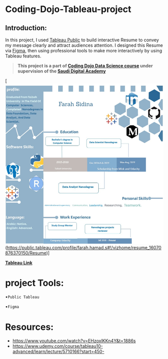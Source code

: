# Coding-Dojo-Tableau-project

## Introduction:

In this project, I used [Tableau Public](https://public.tableau.com/en-us/s/
) to build interactive Resume to convey my message clearly and attract audiences attention.
I designed this Resume via [Figma](https://www.figma.com/), then using professional tools to make more interactively by using Tableau features.

> **This project is a part of [Coding Dojo Data Science course](http://learn.codingdojo.com/m/196/6244/46875) under supervision of the [Saudi Digital Academy](https://sda.edu.sa/ar/hemam)**


[![resume](resume.jpg)(https://public.tableau.com/profile/farah.hamad.s#!/vizhome/resume_16070876370150/Resume)]



[**Tableau Link**](https://public.tableau.com/profile/farah.hamad.s#!/vizhome/resume_16070876370150/Resume)




# project Tools:
•``Public Tableau``

•``Figma`` 

# Resources:
- https://www.youtube.com/watch?v=EHzoxlKKn4Y&t=1886s
- https://www.udemy.com/course/tableau10-advanced/learn/lecture/5710166?start=450-




